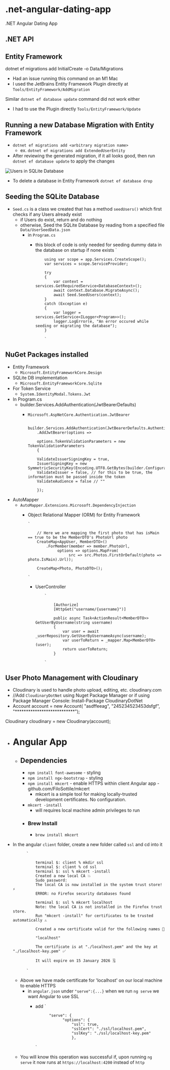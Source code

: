 # .net-angular-dating-app

.NET Angular Dating App

## .NET API

## Entity Framework

dotnet ef migrations add InitialCreate -o Data/Migrations

- Had an issue running this command on an M1 Mac
- I used the JetBrains Entity Framework Plugin directly at `Tools/EntityFramework/AddMigration`

Similar `dotnet ef database update` command did not work either

- I had to use the Plugin directly `Tools/EntityFramework/Update`

## Running a new Database Migration with Entity Framework
- `dotnet ef migrations add <arbitrary migration name>`
  - ex. `dotnet ef migrations add ExtendedUserEntity`
- After reviewing the generated migration, if it all looks good, then run `dotnet ef database update` to apply the changes

![Users in SQLite Database](https://raw.githubusercontent.com/kawgh1/.net-angular-dating-app/main/API/Users%20in%20sql%20lite%20database.png)


- To delete a database in Entity Framework `dotnet ef database drop`

## Seeding the SQLite Database
- `Seed.cs` is a class we created that has a method `seedUsers()` which first checks if any Users already exist
  - if Users do exist, return and do nothing
  - otherwise, Seed the SQLite Database by reading from a specified file `Data/UserSeedData.json`
    - in `Program.cs`
      - this block of code is only needed for seeding dummy data in the database on startup if none exists `
      

                using var scope = app.Services.CreateScope();
                var services = scope.ServiceProvider;
                
                try
                {
                    var context = services.GetRequiredService<DatabaseContext>();
                    await context.Database.MigrateAsync();
                    await Seed.SeedUsers(context);
                }
                catch (Exception e)
                {
                    var logger = services.GetService<ILogger<Program>>();
                    logger.LogError(e, "An error occured while seeding or migrating the database");
                }
        
                `


## NuGet Packages installed
- Entity Framework
  - `Microsoft.EntityFrameworkCore.Design`
- SQLite DB implementation
  - `Microsoft.EntityFrameworkCore.Sqlite`
- For Token Service
  - `System.IdentityModal.Tokens.Jwt`
- In Program.cs
  - builder.Services.AddAuthentication(JwtBearerDefaults)
    - `Microsoft.AspNetCore.Authentication.JwtBearer`
       
        
        
              builder.Services.AddAuthentication(JwtBearerDefaults.AuthenticationScheme)
              .AddJwtBearer(options =>
      
              options.TokenValidationParameters = new TokenValidationParameters
              {
            
              ValidateIssuerSigningKey = true,
              IssuerSigningKey = new SymmetricSecurityKey(Encoding.UTF8.GetBytes(builder.Configuration["TokenKey"])),
              ValidateIssuer = false, // for this to be true, the information must be passed inside the token
              ValidateAudience = false // ""
      
              });

- AutoMapper
  - `AutoMapper.Extensions.Microsoft.DependencyInjection`
    - Object Relational Mapper (ORM) for Entity Framework 
    
          `
      
              // Here we are mapping the first photo that has isMain == true to be the MemberDTO's PhotoUrl photo
              CreateMap<AppUser, MemberDTO>()
                  .ForMember(member => member.PhotoUrl,
                       options => options.MapFrom(
                            src => src.Photos.FirstOrDefault(photo => photo.IsMain).Url));
        
              CreateMap<Photo, PhotoDTO>();
          
          `
      - UserController

                `
      
                    [Authorize]
                    [HttpGet("username/{username}")]
                    
                    public async Task<ActionResult<MemberDTO>> GetUserByUsername(string username)
                    {
                        var user = await _userRepository.GetUserByUsernameAsync(username);
                        var userToReturn = _mapper.Map<MemberDTO>(user);
                        return userToReturn;
                    }
              
                `

## User Photo Management with Cloudinary
- Cloudinary is used to handle photo upload, editing, etc. cloudinary.com
- //Add `CloudinaryDotNet` using Nuget Package Manager or if using Package Manager Console:
  Install-Package CloudinaryDotNet
- Account account = new Account(
  "asdffeeag",
  "245234523453dsfgf",
  "***************************");

Cloudinary cloudinary = new Cloudinary(account);

- # Angular App

    - ## Dependencies
        - `npm install font-awesome` - styling
        - `npm install ngx-bootstrap` - styling
        - `npm install mkcert` - enable HTTPS within client Angular app - github.com/FiloSottile/mkcert
            - mkcert is a simple tool for making locally-trusted development certificates. No configuration.
        - `mkcert -install`
          - will requires local machine admin privileges to run
        - ### Brew Install
            - `brew install mkcert`
- In the angular `client` folder, create a new folder called `ssl` and cd into it
                       
            `
                      
                terminal $: client % mkdir ssl
                terminal $: client % cd ssl
                terminal $: ssl % mkcert -install
                Created a new local CA 💥
                Sudo password:
                The local CA is now installed in the system trust store! ⚡️
                ERROR: no Firefox security databases found

                terminal $: ssl % mkcert localhost
                Note: the local CA is not installed in the Firefox trust store.
                Run "mkcert -install" for certificates to be trusted automatically ⚠️
            
                Created a new certificate valid for the following names 📜
            
                "localhost"
            
                The certificate is at "./localhost.pem" and the key at "./localhost-key.pem" ✅
             
                It will expire on 15 January 2026 🗓

            `
    - Above we have made certificate for 'localhost' on our local machine to enable HTTPS
      - in `angular.json` under `"serve":{...}` when we run `ng serve` we want Angular to use SSL
        - add 
            `
              
                    "serve": {
                          "options": {
                              "ssl": true,
                              "sslCert": "./ssl/localhost.pem",
                              "sslKey": "./ssl/localhost-key.pem"
                              },
            `
    - You will know this operation was successful if, upon running `ng serve` it now runs at `https://localhost:4200` instead of `http`
